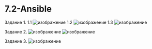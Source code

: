 # 7.2-Ansible

Задание 1.
1.1
![изображение](https://user-images.githubusercontent.com/118304300/227509551-75910d2d-3fb7-4c94-a62c-72bfd26207e5.png)
1.2
![изображение](https://user-images.githubusercontent.com/118304300/227509623-78db7adb-b3dc-4853-b161-dba5a5dfc898.png)
1.3
![изображение](https://user-images.githubusercontent.com/118304300/227509689-72148448-15f4-4251-b9d7-520ab9639b25.png)

Задание 2.
![изображение](https://user-images.githubusercontent.com/118304300/227509762-8a7234db-f7a0-4069-b792-b8047517184f.png)
![изображение](https://user-images.githubusercontent.com/118304300/227509901-0ce7aaa5-cd9b-44b1-9b01-d8758f058746.png)

Задание 3.
![изображение](https://user-images.githubusercontent.com/118304300/227514261-446acfa8-c52e-47c3-879c-ee4359034f39.png)
